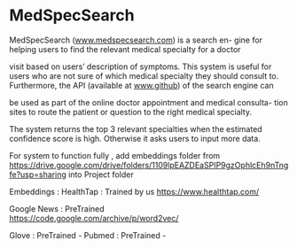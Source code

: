 # MedSpecSearch

MedSpecSearch (www.medspecsearch.com) is a search en-
gine for helping users to find the relevant medical specialty for a doctor

visit based on users’ description of symptoms. This system is useful for
users who are not sure of which medical specialty they should consult to.
Furthermore, the API (available at www.github) of the search engine can

be used as part of the online doctor appointment and medical consulta-
tion sites to route the patient or question to the right medical specialty.

The system returns the top 3 relevant specialties when the estimated
confidence score is high. Otherwise it asks users to input more data.



For system to function fully , add embeddings folder from 
https://drive.google.com/drive/folders/1109lpEAZDEaSPIP9gzOphlcEh9nTngfe?usp=sharing
into Project folder

Embeddings : 
  HealthTap   : Trained by us
  https://www.healthtap.com/
  
  Google News : PreTrained  
  https://code.google.com/archive/p/word2vec/
  
  Glove       : PreTrained    -
  Pubmed      : PreTrained    -
